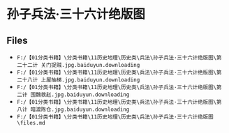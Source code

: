 # 孙子兵法·三十六计绝版图

## Files

- `F:/【01分类书籍】\分类书籍\11历史地理\历史类\兵法\孙子兵法·三十六计绝版图\第二十二计 关门捉贼.jpg.baiduyun.downloading`
- `F:/【01分类书籍】\分类书籍\11历史地理\历史类\兵法\孙子兵法·三十六计绝版图\第二十八计 上屋抽梯.jpg.baiduyun.downloading`
- `F:/【01分类书籍】\分类书籍\11历史地理\历史类\兵法\孙子兵法·三十六计绝版图\第二计 围魏救赵.jpg.baiduyun.downloading`
- `F:/【01分类书籍】\分类书籍\11历史地理\历史类\兵法\孙子兵法·三十六计绝版图\第八计 暗渡陈仓.jpg.baiduyun.downloading`
- `F:/【01分类书籍】\分类书籍\11历史地理\历史类\兵法\孙子兵法·三十六计绝版图\files.md`
